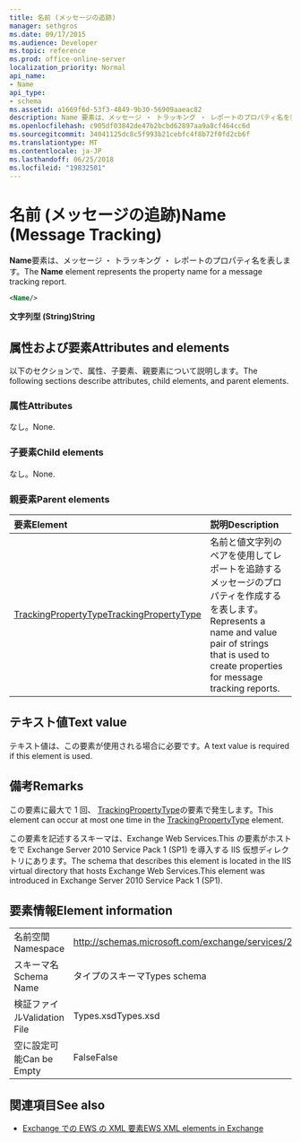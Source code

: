 ```yaml
---
title: 名前 (メッセージの追跡)
manager: sethgros
ms.date: 09/17/2015
ms.audience: Developer
ms.topic: reference
ms.prod: office-online-server
localization_priority: Normal
api_name:
- Name
api_type:
- schema
ms.assetid: a1669f6d-53f3-4849-9b30-56909aaeac82
description: Name 要素は、メッセージ ・ トラッキング ・ レポートのプロパティ名を表します。
ms.openlocfilehash: c905df03842de47b2bcbd62897aa9a8cf464cc6d
ms.sourcegitcommit: 34041125dc8c5f993b21cebfc4f8b72f0fd2cb6f
ms.translationtype: MT
ms.contentlocale: ja-JP
ms.lasthandoff: 06/25/2018
ms.locfileid: "19832501"
---
```

# <a name="name-message-tracking"></a><span data-ttu-id="7d720-103">名前 (メッセージの追跡)</span><span class="sxs-lookup"><span data-stu-id="7d720-103">Name (Message Tracking)</span></span>

<span data-ttu-id="7d720-104">**Name**要素は、メッセージ ・ トラッキング ・ レポートのプロパティ名を表します。</span><span class="sxs-lookup"><span data-stu-id="7d720-104">The **Name** element represents the property name for a message tracking report.</span></span> 
  
```xml
<Name/>
```

<span data-ttu-id="7d720-105">**文字列型 (String)**</span><span class="sxs-lookup"><span data-stu-id="7d720-105">**String**</span></span>

## <a name="attributes-and-elements"></a><span data-ttu-id="7d720-106">属性および要素</span><span class="sxs-lookup"><span data-stu-id="7d720-106">Attributes and elements</span></span>

<span data-ttu-id="7d720-107">以下のセクションで、属性、子要素、親要素について説明します。</span><span class="sxs-lookup"><span data-stu-id="7d720-107">The following sections describe attributes, child elements, and parent elements.</span></span>
  
### <a name="attributes"></a><span data-ttu-id="7d720-108">属性</span><span class="sxs-lookup"><span data-stu-id="7d720-108">Attributes</span></span>

<span data-ttu-id="7d720-109">なし。</span><span class="sxs-lookup"><span data-stu-id="7d720-109">None.</span></span>
  
### <a name="child-elements"></a><span data-ttu-id="7d720-110">子要素</span><span class="sxs-lookup"><span data-stu-id="7d720-110">Child elements</span></span>

<span data-ttu-id="7d720-111">なし。</span><span class="sxs-lookup"><span data-stu-id="7d720-111">None.</span></span>
  
### <a name="parent-elements"></a><span data-ttu-id="7d720-112">親要素</span><span class="sxs-lookup"><span data-stu-id="7d720-112">Parent elements</span></span>

|<span data-ttu-id="7d720-113">**要素**</span><span class="sxs-lookup"><span data-stu-id="7d720-113">**Element**</span></span>|<span data-ttu-id="7d720-114">**説明**</span><span class="sxs-lookup"><span data-stu-id="7d720-114">**Description**</span></span>|
|:-----|:-----|
|[<span data-ttu-id="7d720-115">TrackingPropertyType</span><span class="sxs-lookup"><span data-stu-id="7d720-115">TrackingPropertyType</span></span>](trackingpropertytype.md) <br/> |<span data-ttu-id="7d720-116">名前と値文字列のペアを使用してレポートを追跡するメッセージのプロパティを作成するを表します。</span><span class="sxs-lookup"><span data-stu-id="7d720-116">Represents a name and value pair of strings that is used to create properties for message tracking reports.</span></span>  <br/> |
   
## <a name="text-value"></a><span data-ttu-id="7d720-117">テキスト値</span><span class="sxs-lookup"><span data-stu-id="7d720-117">Text value</span></span>

<span data-ttu-id="7d720-118">テキスト値は、この要素が使用される場合に必要です。</span><span class="sxs-lookup"><span data-stu-id="7d720-118">A text value is required if this element is used.</span></span>
  
## <a name="remarks"></a><span data-ttu-id="7d720-119">備考</span><span class="sxs-lookup"><span data-stu-id="7d720-119">Remarks</span></span>

<span data-ttu-id="7d720-120">この要素に最大で 1 回、 [TrackingPropertyType](trackingpropertytype.md)の要素で発生します。</span><span class="sxs-lookup"><span data-stu-id="7d720-120">This element can occur at most one time in the [TrackingPropertyType](trackingpropertytype.md) element.</span></span> 
  
<span data-ttu-id="7d720-121">この要素を記述するスキーマは、Exchange Web Services.This の要素がホストをで Exchange Server 2010 Service Pack 1 (SP1) を導入する IIS 仮想ディレクトリにあります。</span><span class="sxs-lookup"><span data-stu-id="7d720-121">The schema that describes this element is located in the IIS virtual directory that hosts Exchange Web Services.This element was introduced in Exchange Server 2010 Service Pack 1 (SP1).</span></span>
  
## <a name="element-information"></a><span data-ttu-id="7d720-122">要素情報</span><span class="sxs-lookup"><span data-stu-id="7d720-122">Element information</span></span>

|||
|:-----|:-----|
|<span data-ttu-id="7d720-123">名前空間</span><span class="sxs-lookup"><span data-stu-id="7d720-123">Namespace</span></span>  <br/> |http://schemas.microsoft.com/exchange/services/2006/types  <br/> |
|<span data-ttu-id="7d720-124">スキーマ名</span><span class="sxs-lookup"><span data-stu-id="7d720-124">Schema Name</span></span>  <br/> |<span data-ttu-id="7d720-125">タイプのスキーマ</span><span class="sxs-lookup"><span data-stu-id="7d720-125">Types schema</span></span>  <br/> |
|<span data-ttu-id="7d720-126">検証ファイル</span><span class="sxs-lookup"><span data-stu-id="7d720-126">Validation File</span></span>  <br/> |<span data-ttu-id="7d720-127">Types.xsd</span><span class="sxs-lookup"><span data-stu-id="7d720-127">Types.xsd</span></span>  <br/> |
|<span data-ttu-id="7d720-128">空に設定可能</span><span class="sxs-lookup"><span data-stu-id="7d720-128">Can be Empty</span></span>  <br/> |<span data-ttu-id="7d720-129">False</span><span class="sxs-lookup"><span data-stu-id="7d720-129">False</span></span>  <br/> |
   
## <a name="see-also"></a><span data-ttu-id="7d720-130">関連項目</span><span class="sxs-lookup"><span data-stu-id="7d720-130">See also</span></span>

- [<span data-ttu-id="7d720-131">Exchange での EWS の XML 要素</span><span class="sxs-lookup"><span data-stu-id="7d720-131">EWS XML elements in Exchange</span></span>](ews-xml-elements-in-exchange.md)

